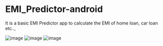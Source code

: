 # EMI_Predictor-android

It is a basic EMI Predictor app to calculate the EMI of home loan, car loan etc..,

![image](https://github.com/santhoshpandi/EMI_Predictor-android/assets/109999710/9c3c0d4c-fd4b-484e-8e0a-216438ebb4c6)
![image](https://github.com/santhoshpandi/EMI_Predictor-android/assets/109999710/473bebe1-783b-4750-9a4e-ba7589a0e09e)
![image](https://github.com/santhoshpandi/EMI_Predictor-android/assets/109999710/f2d881a9-bbd6-46ef-988a-b3585e75b40c)







